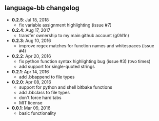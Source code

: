 ## language-bb changelog

* **0.2.5**: Jul 18, 2018
	* fix variable assignment highlighting (issue #7)
* **0.2.4**: Aug 17, 2017
	* transfer ownership to my main github account (g0hl1n)
* **0.2.3**: Aug 10, 2016
	* improve regex matches for function names and whitespaces (issue #4)
* **0.2.2**: Apr 20, 2016
	* fix python function syntax highlighting bug (issue #3) (two times)
	* add support for single-quoted strings
* **0.2.1**: Apr 14, 2016
	* add .bbappend to file types
* **0.2.0**: Apr 08, 2016
	* support for python and shell bitbake functions
	* add .bbclass to file types
	* don't force hard tabs
	* MIT license
* **0.0.1**: Mar 09, 2016
	* basic functionality
